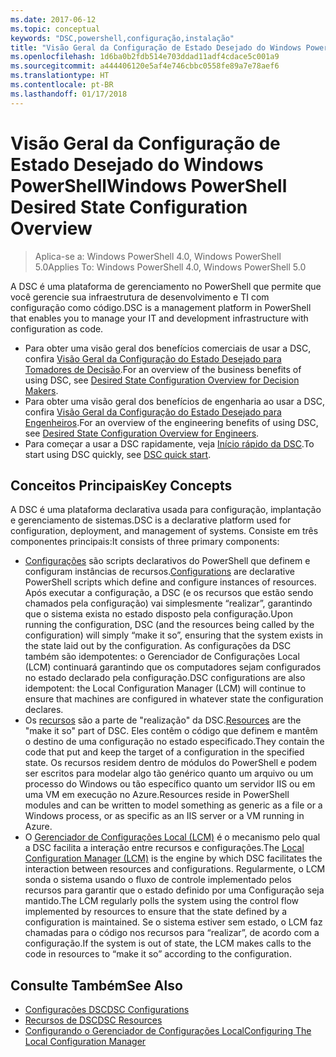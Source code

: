 ```yaml
---
ms.date: 2017-06-12
ms.topic: conceptual
keywords: "DSC,powershell,configuração,instalação"
title: "Visão Geral da Configuração de Estado Desejado do Windows PowerShell"
ms.openlocfilehash: 1d6ba0b2fdb514e703ddad11adf4cdace5c001a9
ms.sourcegitcommit: a444406120e5af4e746cbbc0558fe89a7e78aef6
ms.translationtype: HT
ms.contentlocale: pt-BR
ms.lasthandoff: 01/17/2018
---
```

# <a name="windows-powershell-desired-state-configuration-overview"></a><span data-ttu-id="f697d-103">Visão Geral da Configuração de Estado Desejado do Windows PowerShell</span><span class="sxs-lookup"><span data-stu-id="f697d-103">Windows PowerShell Desired State Configuration Overview</span></span> 

> <span data-ttu-id="f697d-104">Aplica-se a: Windows PowerShell 4.0, Windows PowerShell 5.0</span><span class="sxs-lookup"><span data-stu-id="f697d-104">Applies To: Windows PowerShell 4.0, Windows PowerShell 5.0</span></span>

<span data-ttu-id="f697d-105">A DSC é uma plataforma de gerenciamento no PowerShell que permite que você gerencie sua infraestrutura de desenvolvimento e TI com configuração como código.</span><span class="sxs-lookup"><span data-stu-id="f697d-105">DSC is a management platform in PowerShell that enables you to manage your IT and development infrastructure with configuration as code.</span></span>

- <span data-ttu-id="f697d-106">Para obter uma visão geral dos benefícios comerciais de usar a DSC, confira [Visão Geral da Configuração do Estado Desejado para Tomadores de Decisão](decisionMaker.md).</span><span class="sxs-lookup"><span data-stu-id="f697d-106">For an overview of the business benefits of using DSC, see [Desired State Configuration Overview for Decision Makers](decisionMaker.md).</span></span>
- <span data-ttu-id="f697d-107">Para obter uma visão geral dos benefícios de engenharia ao usar a DSC, confira [Visão Geral da Configuração do Estado Desejado para Engenheiros](DscForEngineers.md).</span><span class="sxs-lookup"><span data-stu-id="f697d-107">For an overview of the engineering benefits of using DSC, see [Desired State Configuration Overview for Engineers](DscForEngineers.md).</span></span>
- <span data-ttu-id="f697d-108">Para começar a usar a DSC rapidamente, veja [Início rápido da DSC](quickStart.md).</span><span class="sxs-lookup"><span data-stu-id="f697d-108">To start using DSC quickly, see [DSC quick start](quickStart.md).</span></span>

## <a name="key-concepts"></a><span data-ttu-id="f697d-109">Conceitos Principais</span><span class="sxs-lookup"><span data-stu-id="f697d-109">Key Concepts</span></span>

<span data-ttu-id="f697d-110">A DSC é uma plataforma declarativa usada para configuração, implantação e gerenciamento de sistemas.</span><span class="sxs-lookup"><span data-stu-id="f697d-110">DSC is a declarative platform used for configuration, deployment, and management of systems.</span></span> <span data-ttu-id="f697d-111">Consiste em três componentes principais:</span><span class="sxs-lookup"><span data-stu-id="f697d-111">It consists of three primary components:</span></span>

- <span data-ttu-id="f697d-112">[Configurações](configurations.md) são scripts declarativos do PowerShell que definem e configuram instâncias de recursos.</span><span class="sxs-lookup"><span data-stu-id="f697d-112">[Configurations](configurations.md) are declarative PowerShell scripts which define and configure instances of resources.</span></span>
    <span data-ttu-id="f697d-113">Após executar a configuração, a DSC (e os recursos que estão sendo chamados pela configuração) vai simplesmente “realizar”, garantindo que o sistema exista no estado disposto pela configuração.</span><span class="sxs-lookup"><span data-stu-id="f697d-113">Upon running the configuration, DSC (and the resources being called by the configuration) will simply “make it so”, ensuring that the system exists in the state laid out by the configuration.</span></span> 
    <span data-ttu-id="f697d-114">As configurações da DSC também são idempotentes: o Gerenciador de Configurações Local (LCM) continuará garantindo que os computadores sejam configurados no estado declarado pela configuração.</span><span class="sxs-lookup"><span data-stu-id="f697d-114">DSC configurations are also idempotent: the Local Configuration Manager (LCM) will continue to ensure that machines are configured in whatever state the configuration declares.</span></span>
- <span data-ttu-id="f697d-115">Os [recursos](resources.md) são a parte de "realização" da DSC.</span><span class="sxs-lookup"><span data-stu-id="f697d-115">[Resources](resources.md) are the "make it so" part of DSC.</span></span> <span data-ttu-id="f697d-116">Eles contêm o código que definem e mantêm o destino de uma configuração no estado especificado.</span><span class="sxs-lookup"><span data-stu-id="f697d-116">They contain the code that put and keep the target of a configuration in the specified state.</span></span> 
    <span data-ttu-id="f697d-117">Os recursos residem dentro de módulos do PowerShell e podem ser escritos para modelar algo tão genérico quanto um arquivo ou um processo do Windows ou tão específico quanto um servidor IIS ou em uma VM em execução no Azure.</span><span class="sxs-lookup"><span data-stu-id="f697d-117">Resources reside in PowerShell modules and can be written to model something as generic as a file or a Windows process, or as specific as an IIS server or a VM running in Azure.</span></span>
- <span data-ttu-id="f697d-118">O [Gerenciador de Configurações Local (LCM)](metaConfig.md) é o mecanismo pelo qual a DSC facilita a interação entre recursos e configurações.</span><span class="sxs-lookup"><span data-stu-id="f697d-118">The [Local Configuration Manager (LCM)](metaConfig.md) is the engine by which DSC facilitates the interaction between resources and configurations.</span></span> 
    <span data-ttu-id="f697d-119">Regularmente, o LCM sonda o sistema usando o fluxo de controle implementado pelos recursos para garantir que o estado definido por uma Configuração seja mantido.</span><span class="sxs-lookup"><span data-stu-id="f697d-119">The LCM regularly polls the system using the control flow implemented by resources to ensure that the state defined by a configuration is maintained.</span></span> 
    <span data-ttu-id="f697d-120">Se o sistema estiver sem estado, o LCM faz chamadas para o código nos recursos para “realizar”, de acordo com a configuração.</span><span class="sxs-lookup"><span data-stu-id="f697d-120">If the system is out of state, the LCM makes calls to the code in resources to “make it so” according to the configuration.</span></span> 

## <a name="see-also"></a><span data-ttu-id="f697d-121">Consulte Também</span><span class="sxs-lookup"><span data-stu-id="f697d-121">See Also</span></span>

- [<span data-ttu-id="f697d-122">Configurações DSC</span><span class="sxs-lookup"><span data-stu-id="f697d-122">DSC Configurations</span></span>](configurations.md)
- [<span data-ttu-id="f697d-123">Recursos de DSC</span><span class="sxs-lookup"><span data-stu-id="f697d-123">DSC Resources</span></span>](resources.md)
- [<span data-ttu-id="f697d-124">Configurando o Gerenciador de Configurações Local</span><span class="sxs-lookup"><span data-stu-id="f697d-124">Configuring The Local Configuration Manager</span></span>](metaConfig.md)

